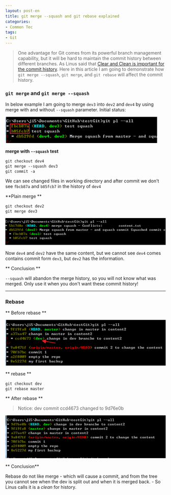 ```yaml
---
layout: post-en
title: git merge --squash and git rebase explained
categories:
- Common Tec
tags:
- Git
---
```


> One advantage for Git comes from its powerful branch management capability, but it will be hard to maintain the commit history between different branches. As Linus said that [Clear and Clean is important for the commit history](http://blog.sevenche.com/2014/02/Linus-Torvalds-rules-for-using-Git/). Here in this article I am going to demonstrate how `git merge --squash`, `git merge`, and `git rebase` will affect the commit history.

### `git merge` and `git merge --squash`

In below example I am going to merge `dev3` into `dev2` and `dev4` by using merge with and without `--squash` parameter. 
Initial status:

![](/media/pic2014/0317-2.png)

**merge with `--squash` test**

```
git checkout dev4
git merge --squash dev3
git commit -a
```

We can see changed files in working directory and after commit we don't see `fbcb87a` and `b85fcb7` in the history of `dev4`

**Plain merge **

```
git checkout dev2
git merge dev3
```

![](/media/pic2014/0317-3.png)

Now `dev4` and `dev2` have the same content, but we cannot see `dev4` comes contains commit form `dev3`, but `dev2` has the information. 

** Conclusion **

`--squash` will abandon the merge history, so you will not know what was merged. Only use it when you don't want these commit history!

------------------------

### Rebase

** Before rebase **

![](/media/pic2014/0317-0.png)

** rebase **

```
git checkout dev
git rebase master
```

** After rebase **

> Notice: dev commit ccd4673 changed to 9d76e0b

![](/media/pic2014/0317-1.png)

** Conclusion**

Rebase do not like merge - which will cause a commit, and from the tree you cannot see when the dev is split out and when it is merged back. - So Linus calls it is a _clean_ for history.